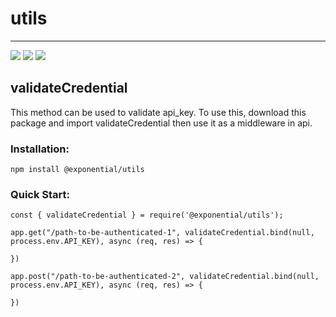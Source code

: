 # utils

---
<img src="https://img.shields.io/github/issues/Exponential-Hosting/utils">
<img src="https://img.shields.io/github/license/Exponential-Hosting/utils">
<img src="https://img.shields.io/twitter/url?url=https%3A%2F%2Fgithub.com%2FExponential-Hosting%2Futils">

## validateCredential

This method can be used to validate api_key. To use this, download this package and import validateCredential then use it as a middleware in api.

### Installation:

```
npm install @exponential/utils
```

### Quick Start:

```
const { validateCredential } = require('@exponential/utils');

app.get("/path-to-be-authenticated-1", validateCredential.bind(null, process.env.API_KEY), async (req, res) => {

})

app.post("/path-to-be-authenticated-2", validateCredential.bind(null, process.env.API_KEY), async (req, res) => {

})
```
